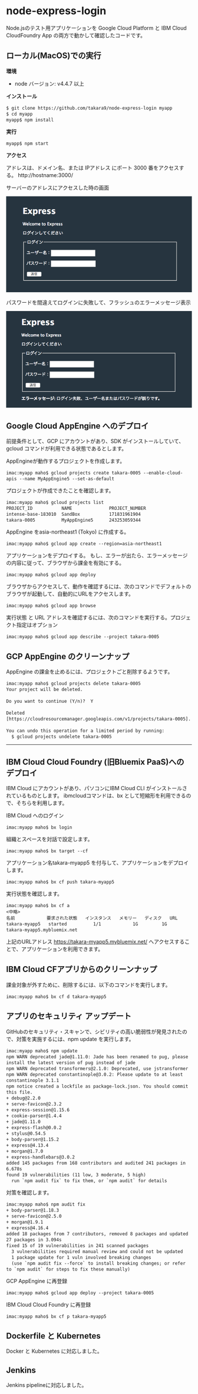 # node-express-login

Node.jsのテスト用アプリケーションを
Google Cloud Platform と IBM Cloud CloudFoundry App の両方で動かして確認したコードです。


## ローカル(MacOS)での実行

**環境**

- node バージョン: v4.4.7 以上


**インストール**

~~~
$ git clone https://github.com/takara9/node-express-login myapp
$ cd myapp
myapp$ npm install
~~~


**実行**

~~~
myapp$ npm start
~~~


**アクセス**

アドレスは、ドメイン名、または IPアドレス にポート 3000 番をアクセスする。
http://hostname:3000/

サーバーのアドレスにアクセスした時の画面

![ログイン画面](docs/login.png "ログイン画面")


パスワードを間違えてログインに失敗して、フラッシュのエラーメッセージ表示

![ログイン失敗時の画面](docs/flash_message.png "ログイン失敗画面")





## Google Cloud AppEngine へのデプロイ

前提条件として、GCP にアカウントがあり、SDK がインストールしていて、gcloud コマンドが利用できる状態であるとします。

AppEngineが動作するプロジェクトを作成します。

~~~
imac:myapp maho$ gcloud projects create takara-0005 --enable-cloud-apis --name MyAppEngine5 --set-as-default
~~~

プロジェクトが作成できたことを確認します。

~~~
imac:myapp maho$ gcloud projects list
PROJECT_ID           NAME              PROJECT_NUMBER
intense-base-183010  SandBox           171831961904
takara-0005          MyAppEngine5      243253059344
~~~


AppEngine をasia-northeast1 (Tokyo) に作成する。

~~~
imac:myapp maho$ gcloud app create --region=asia-northeast1
~~~


アプリケーションをデプロイする。
もし、エラーが出たら、エラーメッセージの内容に従って、ブラウザから課金を有効にする。

~~~
imac:myapp maho$ gcloud app deploy 
~~~


ブラウザからアクセスして、動作を確認するには、次のコマンドでデフォルトのブラウザが起動して、自動的にURLをアクセスします。

~~~
imac:myapp maho$ gcloud app browse
~~~

実行状態 と URL アドレスを確認するには、次のコマンドを実行する。プロジェクト指定はオプション

~~~
imac:myapp maho$ gcloud app describe --project takara-0005
~~~



## GCP AppEngine のクリーンナップ

AppEngine の課金を止めるには、プロジェクトごと削除するようです。

~~~
imac:myapp maho$ gcloud projects delete takara-0005
Your project will be deleted.

Do you want to continue (Y/n)?  Y

Deleted [https://cloudresourcemanager.googleapis.com/v1/projects/takara-0005].

You can undo this operation for a limited period by running:
  $ gcloud projects undelete takara-0005
~~~

---

## IBM Cloud Cloud Foundry (旧Bluemix PaaS)へのデプロイ

IBM Cloud にアカウントがあり、パソコンにIBM Cloud CLI がインストールされているものとします。
ibmcloudコマンドは、bx として短縮形を利用できるので、そちらを利用します。

IBM Cloud へのログイン

~~~
imac:myapp maho$ bx login
~~~

組織とスペースを対話で設定します。

~~~
imac:myapp maho$ bx target --cf
~~~

アプリケーション名takara-myapp5 を付与して、アプリケーションをデプロイします。

~~~
imac:myapp maho$ bx cf push takara-myapp5
~~~

実行状態を確認します。

~~~
imac:myapp maho$ bx cf a
<中略>
名前            要求された状態   インスタンス   メモリー   ディスク   URL
takara-myapp5   started          1/1            1G         1G         takara-myapp5.mybluemix.net
~~~

上記のURLアドレス https://takara-myapp5.mybluemix.net/ へアクセスすることで、アプリケーションを利用できます。



## IBM Cloud CFアプリからのクリーンナップ

課金対象が外すために、削除するには、以下のコマンドを実行します。

~~~
imac:myapp maho$ bx cf d takara-myapp5
~~~


## アプリのセキュリティ アップデート

GitHubのセキュリティ・スキャンで、シビリティの高い脆弱性が発見されたので、対策を実施するには、npm update を実行します。

~~~
imac:myapp maho$ npm update
npm WARN deprecated jade@1.11.0: Jade has been renamed to pug, please install the latest version of pug instead of jade
npm WARN deprecated transformers@2.1.0: Deprecated, use jstransformer
npm WARN deprecated constantinople@3.0.2: Please update to at least constantinople 3.1.1
npm notice created a lockfile as package-lock.json. You should commit this file.
+ debug@2.2.0
+ serve-favicon@2.3.2
+ express-session@1.15.6
+ cookie-parser@1.4.4
+ jade@1.11.0
+ express-flash@0.0.2
+ stylus@0.54.5
+ body-parser@1.15.2
+ express@4.13.4
+ morgan@1.7.0
+ express-handlebars@3.0.2
added 145 packages from 168 contributors and audited 241 packages in 6.678s
found 19 vulnerabilities (11 low, 3 moderate, 5 high)
  run `npm audit fix` to fix them, or `npm audit` for details
~~~

対策を確認します。

~~~
imac:myapp maho$ npm audit fix
+ body-parser@1.18.3
+ serve-favicon@2.5.0
+ morgan@1.9.1
+ express@4.16.4
added 18 packages from 7 contributors, removed 8 packages and updated 27 packages in 3.094s
fixed 15 of 19 vulnerabilities in 241 scanned packages
  3 vulnerabilities required manual review and could not be updated
  1 package update for 1 vuln involved breaking changes
  (use `npm audit fix --force` to install breaking changes; or refer to `npm audit` for steps to fix these manually)
~~~


GCP AppEngine に再登録

~~~
imac:myapp maho$ gcloud app deploy --project takara-0005
~~~

IBM Cloud Cloud Foundry に再登録

~~~
imac:myapp maho$ bx cf p takara-myapp5
~~~


## Dockerfile と Kubernetes

Docker と Kubernetes に対応しました。

## Jenkins

Jenkins pipelineに対応しました。
